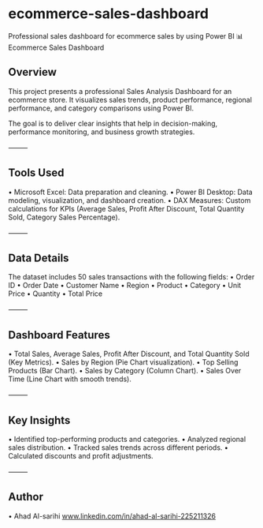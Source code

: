 # ecommerce-sales-dashboard
Professional sales dashboard for ecommerce sales by using Power BI
📊 Ecommerce Sales Dashboard

## Overview

This project presents a professional Sales Analysis Dashboard for an ecommerce store.
It visualizes sales trends, product performance, regional performance, and category comparisons using Power BI.

The goal is to deliver clear insights that help in decision-making, performance monitoring, and business growth strategies.

⸻

## Tools Used
 • Microsoft Excel: Data preparation and cleaning.
 • Power BI Desktop: Data modeling, visualization, and dashboard creation.
 • DAX Measures: Custom calculations for KPIs (Average Sales, Profit After Discount, Total Quantity Sold, Category Sales Percentage).

⸻

## Data Details

The dataset includes 50 sales transactions with the following fields:
 • Order ID
 • Order Date
 • Customer Name
 • Region
 • Product
 • Category
 • Unit Price
 • Quantity
 • Total Price

⸻

## Dashboard Features
 • Total Sales, Average Sales, Profit After Discount, and Total Quantity Sold (Key Metrics).
 • Sales by Region (Pie Chart visualization).
 • Top Selling Products (Bar Chart).
 • Sales by Category (Column Chart).
 • Sales Over Time (Line Chart with smooth trends).

⸻

## Key Insights
 • Identified top-performing products and categories.
 • Analyzed regional sales distribution.
 • Tracked sales trends across different periods.
 • Calculated discounts and profit adjustments.

⸻

## Author
 • Ahad Al-sarihi
 www.linkedin.com/in/ahad-al-sarihi-225211326

